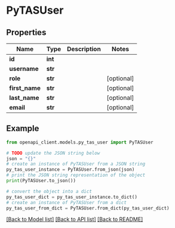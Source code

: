 # PyTASUser


## Properties

Name | Type | Description | Notes
------------ | ------------- | ------------- | -------------
**id** | **int** |  | 
**username** | **str** |  | 
**role** | **str** |  | [optional] 
**first_name** | **str** |  | [optional] 
**last_name** | **str** |  | [optional] 
**email** | **str** |  | [optional] 

## Example

```python
from openapi_client.models.py_tas_user import PyTASUser

# TODO update the JSON string below
json = "{}"
# create an instance of PyTASUser from a JSON string
py_tas_user_instance = PyTASUser.from_json(json)
# print the JSON string representation of the object
print(PyTASUser.to_json())

# convert the object into a dict
py_tas_user_dict = py_tas_user_instance.to_dict()
# create an instance of PyTASUser from a dict
py_tas_user_from_dict = PyTASUser.from_dict(py_tas_user_dict)
```
[[Back to Model list]](../README.md#documentation-for-models) [[Back to API list]](../README.md#documentation-for-api-endpoints) [[Back to README]](../README.md)


